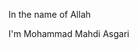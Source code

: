 In the name of Allah

I'm Mohammad Mahdi Asgari

<!---
Mohammad-Mahdi82/Mohammad-Mahdi82 is a ✨ special ✨ repository because its `README.md` (this file) appears on your GitHub profile.
You can click the Preview link to take a look at your changes.
--->
